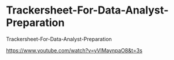 # Trackersheet-For-Data-Analyst-Preparation
Trackersheet-For-Data-Analyst-Preparation

https://www.youtube.com/watch?v=yVlMaynpaO8&t=3s
